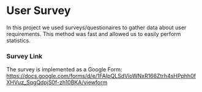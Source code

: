 # User Survey

In this project we used surveys/questionaires to gather data about user requirements. This method was fast and allowed us to easily perform statistics.

### Survey Link

The survey is implemented as a Google Form: https://docs.google.com/forms/d/e/1FAIpQLSdVioWNxR166Ztrh4sHPphh0fXHVuz_SqgQdpjS0f-zh10BKA/viewform
